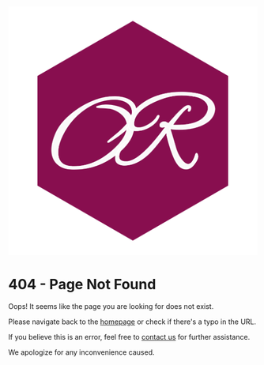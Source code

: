![Otoniel Reyes Text](https://github.com/kenliten/otonielreyes.com/blob/main/static/logo.png "Otoniel Reyes Logo")

# 404 - Page Not Found

Oops! It seems like the page you are looking for does not exist.

Please navigate back to the [homepage](/) or check if there's a typo in the URL.

If you believe this is an error, feel free to [contact us](mailto:otoniel@otonielreyes.com) for further assistance.

We apologize for any inconvenience caused.
